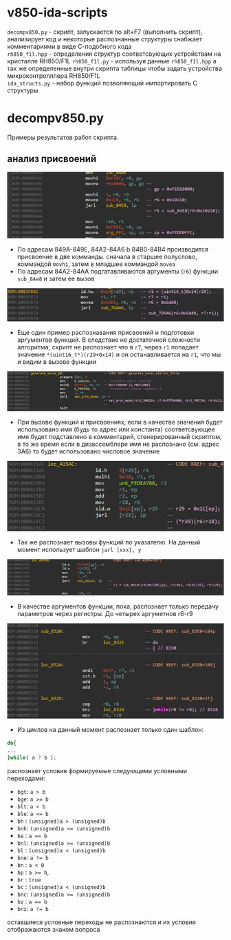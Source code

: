 # v850-ida-scripts  
`decompv850.py` - скрипт, запускается по alt+F7 (выполнить скрипт), анализирует код и некоторые распознанные структуры снабжает комментариями в виде С-подобного кода  
`rh850_f1l.hpp` - определения структур соответсвующих устройствам на кристалле RH850/F1L
`rh850_f1l.py` - используя данные `rh850_f1l.hpp` а так же определенные внутри скрипта таблицы чтобы задать уcтройства микроконтролллера RH850/F1L   
`ida_structs.py` - набор функций позволяющий импортировать C структуры
 
# decompv850.py
Примеры результатов работ скрипта.
## анализ присвоений
![assign.JPG](./md/assign.JPG "примеры присвоений, распознанных скриптом")
- По адресам 849A-849E, 84A2-84A6 b 84B0-84B4 производится присвоение в две комманды. сначала в старшее полуслово, коммандой  `movhi`, затем в младшее коммандой `movea`  
- По адресам 84A2-84AA подгатавливаются аргументы (`r6`) функции `sub_84e8` и затем ее вызов  
  
![assign.JPG](./md/assign2.JPG "примеры присвоений, распознанных скриптом")  
- Еще один пример распознавания присвоений и подготовки аргументов функций. В следствие не достаточной сложности алгоритма, скрипт не распознает что в `r7`, через `r1` попадает значение `*(uint16_t*)(r29+0x14)` и он останавливается на `r1`, что мы и видим в вызове функции  

![assign.JPG](./md/func_1.JPG "примеры функций, распознанных скриптом")
- При вызове функций и присвоениях, если в качестве значения будет использовано имя (будь то адрес или константа) соответсвующее имя будет подставлено в комментарий, сгенерированный скриптом, в то же время если в дизассемблере  имя не распознано (см. адрес 3A6) то будет использовано числовое значение  

![assign.JPG](./md/func_2.JPG "примеры функций, распознанных скриптом")
- Так же распознает вызовы функций по указателю. На данный момент использует шаблон `jarl [xxx], y`  

![assign.JPG](./md/func3.JPG "примеры функций, распознанных скриптом")
- В качестве аргументов функции, пока, распознает только передачу параметров через регистры. До четырех аргуметнов r6-r9  

![assign.JPG](./md/while.JPG "примеры циклов, распознанных скриптом")
- Из циклов на данный момент распознает только один шаблон:  
```js
do{
...
}while( a ? b );
``` 
распознает условия формируемые следующими условными переходами:
- `bgt`: `a > b`
- `bge`: `a >= b`
- `blt`: `a < b`
- `ble`: `a <= b`
- `bh` : `(unsigned)a > (unsigned)b`
- `bnh`: `(unsigned)a <= (unsigned)b`
- `be` : `a == b`
- `bnl`: `(unsigned)a >= (unsigned)b`
- `bl` : `(unsigned)a < (unsigned)b`
- `bne`: `a != b`
- `bn` : `a < 0`
- `bp` : `a >= b`, 
- `br` : `true`
- `bc` : `(unsigned)a < (unsigned)b` 
- `bnc`: `(unsigned)a >= (unsigned)b`
- `bz` : `a == b` 
- `bnz`: `a != b` 
 
оставшиеся условные переходы не распознаются и их условия отображаются знаком вопроса 

     